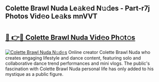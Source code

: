## Colette Brawl Nuda Le𝚊k𝚎d N𝚞𝚍es - Part-r7j Photos Vid𝚎o Le𝚊ks mnVVT

# <h2><a href="http://fbfhtdl.evod.top/?m=Colette+Brawl+Nuda">🔗 👉🔴 Colette Brawl Nuda Vid𝚎o Ph𝚘t𝚘s</a></h2>

[![Colette Brawl Nuda N𝚞d𝚎s](https://i.imgur.com/8V9OHl7.gif)](http://fbfhtdl.evod.top/?m=Colette+Brawl+Nuda)
Online creator Colette Brawl Nuda who creates engaging lifestyle and dance content, featuring solo and collaborative dance trend performances and mini vlogs. The public's fascination with Colette Brawl Nuda personal life has only added to his mystique as a public figure. 
